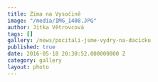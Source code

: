 ```yaml
---
title: Zima na Vysočině
image: "/media/IMG_1408.JPG"
author: Jitka Větrovcová
tags: []
gallery: /news/pocitali-jsme-vydry-na-dacicku
published: true
date: 2016-05-18 20:30:52.000000000 Z
category: gallery
layout: photo
---
```

